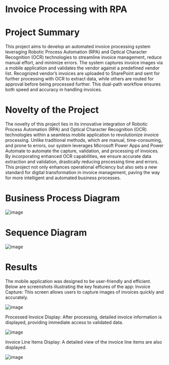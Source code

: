 # Invoice Processing with RPA

# Project Summary 
This project aims to develop an automated invoice processing system leveraging Robotic Process Automation (RPA) and Optical Character Recognition (OCR) technologies to streamline invoice management, reduce manual effort, and minimize errors. The system captures invoice images via a mobile application and validates the vendor against a predefined vendor list. Recognized vendor’s invoices are uploaded to SharePoint and sent for further processing with OCR to extract data, while others are routed for approval before being processed further. This dual-path workflow ensures both speed and accuracy in handling invoices.

# Novelty of the Project
The novelty of this project lies in its innovative integration of Robotic Process Automation (RPA) and Optical Character Recognition (OCR) technologies within a seamless mobile application to revolutionize invoice processing. Unlike traditional methods, which are manual, time-consuming, and prone to errors, our system leverages Microsoft Power Apps and Power Automate to automate the capture, validation, and processing of invoices. By incorporating  enhanced OCR capabilities, we ensure accurate data extraction and validation, drastically reducing processing time and errors. This project not only enhances operational efficiency but also sets a new standard for digital transformation in invoice management, paving the way for more intelligent and automated business processes.

# Business Process Diagram
![image](https://github.com/maheensohail1/InvoiceProcessing/assets/54958875/dbf82d68-1ff1-4289-a114-26fb0f1201e2)

# Sequence Diagram
![image](https://github.com/maheensohail1/InvoiceProcessing/assets/54958875/650bf23c-c81b-4a4c-a914-3326505ee601)

# Results
The mobile application was designed to be user-friendly and efficient. Below are screenshots illustrating the key features of the app:
Invoice Capture: This screen allows users to capture images of invoices quickly and accurately.

![image](https://github.com/maheensohail1/InvoiceProcessing/assets/54958875/c2907a54-b772-458c-988b-e9f226de5897)

Processed Invoice Display: After processing, detailed invoice information is displayed, providing immediate access to validated data.

![image](https://github.com/maheensohail1/InvoiceProcessing/assets/54958875/5aff3d2f-3fb9-4769-8982-9be5338e3f3f)

Invoice Line Items Display: A detailed view of the invoice line items are also displayed.

![image](https://github.com/maheensohail1/InvoiceProcessing/assets/54958875/b6eed505-10d7-4a5d-964d-376c31ca3339)


  




